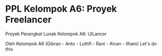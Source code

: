 # PPL Kelompok A6: Proyek Freelancer
Proyek Perangkat Lunak Kelompok A6: UILancer

Oleh Kelompok A6 (Gibran - Anto - Luthfi - Rani - Alvan - Ilham)
Let's do this
